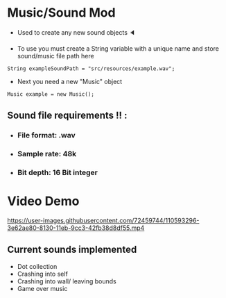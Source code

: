 
# Music/Sound Mod
* Used to create any new sound objects 🔈

* To use you must create a String   variable  with a unique name and store sound/music file path here

`String exampleSoundPath = "src/resources/example.wav";`

* Next you need a new "Music" object

`Music example = new Music();`

## Sound file requirements ‼️ :
* ### File format: .wav
* ### Sample rate: 48k
* ### Bit depth: 16 Bit integer

# Video Demo 
https://user-images.githubusercontent.com/72459744/110593296-3e62ae80-8130-11eb-9cc3-42fb38d8df55.mp4

## Current sounds implemented

* Dot collection
* Crashing into self
* Crashing into wall/ leaving bounds
* Game over music

